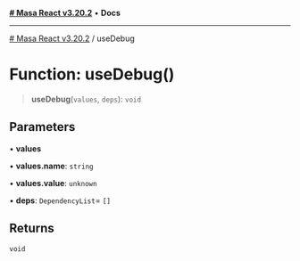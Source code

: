 [**# Masa React v3.20.2**](../README.md) • **Docs**

***

[# Masa React v3.20.2](../globals.md) / useDebug

# Function: useDebug()

> **useDebug**(`values`, `deps`): `void`

## Parameters

• **values**

• **values.name**: `string`

• **values.value**: `unknown`

• **deps**: `DependencyList`= `[]`

## Returns

`void`

